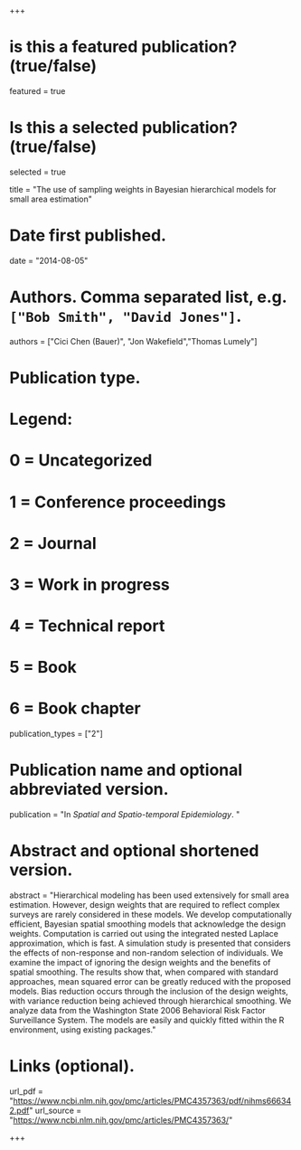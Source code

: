 +++
# is this a featured publication? (true/false)
featured = true
# Is this a selected publication? (true/false)
selected = true


title = "The use of sampling weights in Bayesian hierarchical models for small area estimation"

# Date first published.
date = "2014-08-05"

# Authors. Comma separated list, e.g. `["Bob Smith", "David Jones"]`.
authors = ["Cici Chen (Bauer)", "Jon Wakefield","Thomas Lumely"]

# Publication type.
# Legend:
# 0 = Uncategorized
# 1 = Conference proceedings
# 2 = Journal
# 3 = Work in progress
# 4 = Technical report
# 5 = Book
# 6 = Book chapter
publication_types = ["2"]

# Publication name and optional abbreviated version.
publication = "In *Spatial and Spatio-temporal Epidemiology*. "


# Abstract and optional shortened version.
abstract = "Hierarchical modeling has been used extensively for small area estimation. However, design weights that are required to reflect complex surveys are rarely considered in these models. We develop computationally efficient, Bayesian spatial smoothing models that acknowledge the design weights. Computation is carried out using the integrated nested Laplace approximation, which is fast. A simulation study is presented that considers the effects of non-response and non-random selection of individuals. We examine the impact of ignoring the design weights and the benefits of spatial smoothing. The results show that, when compared with standard approaches, mean squared error can be greatly reduced with the proposed models. Bias reduction occurs through the inclusion of the design weights, with variance reduction being achieved through hierarchical smoothing. We analyze data from the Washington State 2006 Behavioral Risk Factor Surveillance System. The models are easily and quickly fitted within the R environment, using existing packages."

# Links (optional).
url_pdf = "https://www.ncbi.nlm.nih.gov/pmc/articles/PMC4357363/pdf/nihms666342.pdf"
url_source = "https://www.ncbi.nlm.nih.gov/pmc/articles/PMC4357363/"


+++

